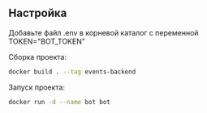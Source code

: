 
## Настройка

Добавьте файл .env в корневой каталог с переменной TOKEN="BOT_TOKEN"

Сборка проекта:
  ```sh
  docker build . --tag events-backend
  ```
Запуск проекта:
  ```sh
  docker run -d --name bot bot
  ```
